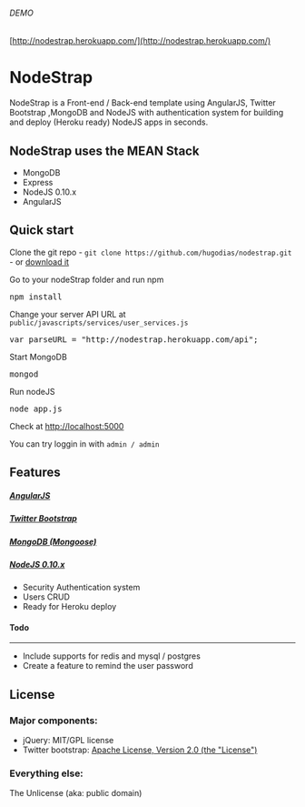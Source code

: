 ###### DEMO
[http://nodestrap.herokuapp.com/](http://nodestrap.herokuapp.com/)

# NodeStrap

NodeStrap is a Front-end / Back-end template using AngularJS, Twitter Bootstrap ,MongoDB and NodeJS with authentication system for building and deploy (Heroku ready) NodeJS apps in seconds.

## NodeStrap uses the MEAN Stack
* MongoDB
* Express
* NodeJS 0.10.x
* AngularJS


## Quick start

Clone the git repo - `git clone https://github.com/hugodias/nodestrap.git` - or [download it](https://github.com/hugodias/nodestrap/zipball/master)

Go to your nodeStrap folder and run npm
<pre>
npm install
</pre>

Change your server API URL at `public/javascripts/services/user_services.js`
<pre>var parseURL = "http://nodestrap.herokuapp.com/api";</pre>

Start MongoDB
<pre>mongod</pre>

Run nodeJS
<pre>node app.js</pre>

Check at [http://localhost:5000](http://localhost:5000)

You can try loggin in with `admin / admin`

## Features

##### [AngularJS](http://angularjs.org/)

##### [Twitter Bootstrap](http://twitter.github.com/bootstrap/index.html)

##### [MongoDB (Mongoose)](http://www.mongodb.org/)

##### [NodeJS 0.10.x](http://nodejs.org/)
* Security Authentication system
* Users CRUD
* Ready for Heroku deploy


#### Todo
---

* Include supports for redis and mysql / postgres
* Create a feature to remind the user password

## License

### Major components:

* jQuery: MIT/GPL license
* Twitter bootstrap: [Apache License, Version 2.0 (the "License")](http://www.apache.org/licenses/LICENSE-2.0)

### Everything else:

The Unlicense (aka: public domain)
